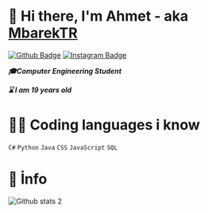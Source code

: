 # 👋 Hi there, I'm Ahmet - aka [MbarekTR](https://github.com/MbarekTR) 
[![Github Badge](https://img.shields.io/badge/-Github-000?style=quare&labelColor=000&logo=Github&logoColor=white&link=link)](https://github.com/MbarekTR) 
[![Instagram Badge](https://img.shields.io/badge/-Instagram-C13584?style=flat-quare&labelColor=C13584&logo=instagram&logoColor=white&link=link)](https://www.instagram.com/araplastiramadiklarinizdanim.0/)

***🎓Computer Engineering Student***

***⌛ I am 19 years old***


# 👨‍💻 Coding languages i know 
`C#`
`Python`
`Java`
`CSS`
`JavaScript`
`SQL`

# 🧾 İnfo

![Github stats 2](https://github-readme-stats.vercel.app/api?username=MbarekTR&show_icons=true&theme=radical)
